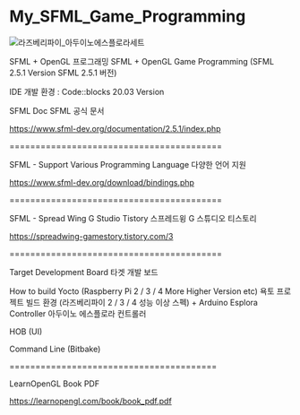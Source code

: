 # My_SFML_Game_Programming
![라즈베리파이_아두이노에스플로라세트](https://user-images.githubusercontent.com/14072045/196181403-74ac4f24-de76-4155-9dcd-5affa115f695.jpeg)

SFML + OpenGL 프로그래밍 SFML + OpenGL Game Programming (SFML 2.5.1 Version SFML 2.5.1 버전)

IDE 개발 환경 : Code::blocks 20.03 Version

SFML Doc SFML 공식 문서

https://www.sfml-dev.org/documentation/2.5.1/index.php

=========================================

SFML - Support Various Programming Language 다양한 언어 지원

https://www.sfml-dev.org/download/bindings.php

=========================================

SFML - Spread Wing G Studio Tistory 스프레드윙 G 스튜디오 티스토리

https://spreadwing-gamestory.tistory.com/3

=========================================

Target Development Board 타겟 개발 보드

How to build Yocto (Raspberry Pi 2 / 3 / 4 More Higher Version etc) 욕토 프로젝트 빌드 환경 (라즈베리파이 2 / 3 / 4 성능 이상 스펙) + Arduino Esplora Controller 아두이노 에스플로라 컨트롤러

HOB (UI)

Command Line (Bitbake)

========================================

LearnOpenGL Book PDF

https://learnopengl.com/book/book_pdf.pdf
